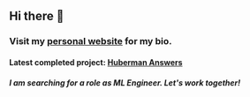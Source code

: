 ## Hi there 👋

### Visit my [personal website](https://ninoristeski.github.io/) for my bio.

#### Latest completed project: [Huberman Answers](https://github.com/NinoRisteski/HubermanAnswers)

##### I am searching for a role as ML Engineer. Let's work together!

